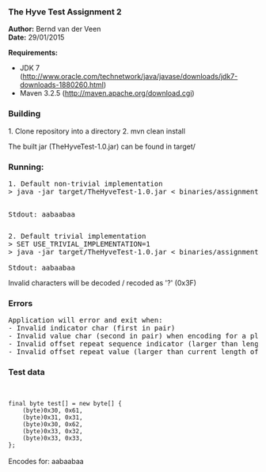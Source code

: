 <h3>The Hyve Test Assignment 2</h3>

<b>Author:</b> Bernd van der Veen
<br />
<b>Date:</b> 29/01/2015

<b>Requirements:</b>
- JDK 7 (http://www.oracle.com/technetwork/java/javase/downloads/jdk7-downloads-1880260.html)
- Maven 3.2.5 (http://maven.apache.org/download.cgi)

<h3>Building</h3>
1. Clone repository into a directory
2. mvn clean install

The built jar (TheHyveTest-1.0.jar) can be found in target/

<h3>Running:</h3>
<pre>
1. Default non-trivial implementation  
> java -jar target/TheHyveTest-1.0.jar &lt; binaries/assignmentTestData.bin 2> binaries/assignmentTestData-NonTrivial.bin

Stdout: aabaabaa
</pre>

<pre>
2. Default trivial implementation
> SET USE_TRIVIAL_IMPLEMENTATION=1
> java -jar target/TheHyveTest-1.0.jar &lt; binaries/assignmentTestData.bin 2> binaries/assignmentTestData-Trivial.bin

Stdout: aabaabaa
</pre>
Invalid characters will be decoded / recoded as '?' (0x3F)

<h3>Errors</h3>
<pre>
Application will error and exit when:
- Invalid indicator char (first in pair)
- Invalid value char (second in pair) when encoding for a plain char (indicator = 0)
- Invalid offset repeat sequence indicator (larger than length of current decoded message)
- Invalid offset repeat value (larger than current length of decoded message)
</pre>

<h3>Test data</h3>
<br/>
<code>
final byte test[] = new byte[] { 
	(byte)0x30, 0x61, 
    (byte)0x31, 0x31,
    (byte)0x30, 0x62,
    (byte)0x33, 0x32,
    (byte)0x33, 0x33,
};
</code>
<br/>
Encodes for: aabaabaa
